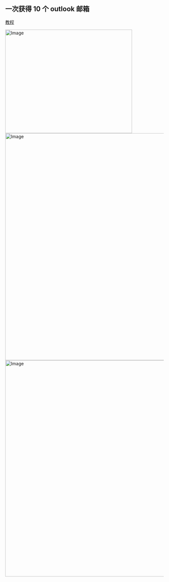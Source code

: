 ## 一次获得 10 个 outlook 邮箱

[教程](https://www.youtube.com/watch?v=EAnV03dUxrY)

<img width="403" height="329" alt="Image" src="https://github.com/user-attachments/assets/4be5a895-ccee-4d46-8cc2-f24d313ea5e9" />

<img width="1408" height="721" alt="Image" src="https://github.com/user-attachments/assets/0a72352e-e0f9-47bc-8112-ef4e871807bf" />

<img width="1439" height="687" alt="Image" src="https://github.com/user-attachments/assets/a3a3356a-de39-4892-b340-576961c0ee27" />

